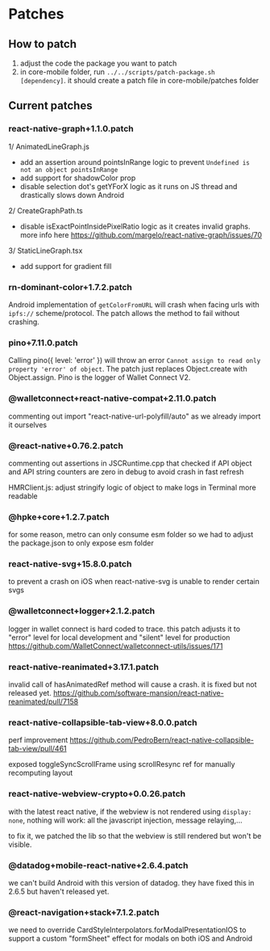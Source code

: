 # Patches

## How to patch

1. adjust the code the package you want to patch
2. in core-mobile folder, run `../../scripts/patch-package.sh [dependency]`. it should create a patch file in core-mobile/patches folder

## Current patches

### react-native-graph+1.1.0.patch

1/ AnimatedLineGraph.js

- add an assertion around pointsInRange logic to prevent `Undefined is not an object pointsInRange`
- add support for shadowColor prop
- disable selection dot's getYForX logic as it runs on JS thread and drastically slows down Android

2/ CreateGraphPath.ts

- disable isExactPointInsidePixelRatio logic as it creates invalid graphs. more info here https://github.com/margelo/react-native-graph/issues/70

3/ StaticLineGraph.tsx

- add support for gradient fill

### rn-dominant-color+1.7.2.patch

Android implementation of `getColorFromURL` will crash when facing urls with `ipfs://` scheme/protocol. The patch allows the method to fail without crashing.

### pino+7.11.0.patch

Calling pino({ level: 'error' }) will throw an error `Cannot assign to read only property 'error' of object`. The patch just replaces Object.create with Object.assign. Pino is the logger of Wallet Connect V2.

### @walletconnect+react-native-compat+2.11.0.patch

commenting out import "react-native-url-polyfill/auto" as we already import it ourselves

### @react-native+0.76.2.patch

commenting out assertions in JSCRuntime.cpp that checked if API object and API string counters are zero in debug to avoid crash in fast refresh

HMRClient.js: adjust stringify logic of object to make logs in Terminal more readable

### @hpke+core+1.2.7.patch

for some reason, metro can only consume esm folder so we had to adjust the package.json to only expose esm folder

### react-native-svg+15.8.0.patch

to prevent a crash on iOS when react-native-svg is unable to render certain svgs

### @walletconnect+logger+2.1.2.patch

logger in wallet connect is hard coded to trace. this patch adjusts it to "error" level for local development and "silent" level for production
https://github.com/WalletConnect/walletconnect-utils/issues/171

### react-native-reanimated+3.17.1.patch

invalid call of hasAnimatedRef method will cause a crash. it is fixed but not released yet.
https://github.com/software-mansion/react-native-reanimated/pull/7158

### react-native-collapsible-tab-view+8.0.0.patch

perf improvement
https://github.com/PedroBern/react-native-collapsible-tab-view/pull/461

exposed toggleSyncScrollFrame using scrollResync ref for manually recomputing layout 

### react-native-webview-crypto+0.0.26.patch

with the latest react native, if the webview is not rendered using `display: none`, nothing will work: all the javascript injection, message relaying,...

to fix it, we patched the lib so that the webview is still rendered but won't be visible.

### @datadog+mobile-react-native+2.6.4.patch

we can't build Android with this version of datadog. they have fixed this in 2.6.5 but haven't released yet.

### @react-navigation+stack+7.1.2.patch

we need to override CardStyleInterpolators.forModalPresentationIOS to support a custom "formSheet" effect for modals on both iOS and Android
